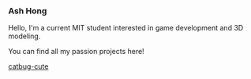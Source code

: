 ### Ash Hong
Hello, I'm a current MIT student interested in game development and 3D modeling.

You can find all my passion projects here!

[catbug-cute](https://github.com/ashketchmmm/ashketchmmm/assets/89163825/b2daf451-9d7c-42e3-bf6f-afae36d2429d)

<!--
**ashketchmmm/ashketchmmm** is a ✨ _special_ ✨ repository because its `README.md` (this file) appears on your GitHub profile.

Here are some ideas to get you started:

- 🔭 I’m currently working on ...
- 🌱 I’m currently learning ...
- 👯 I’m looking to collaborate on ...
- 🤔 I’m looking for help with ...
- 💬 Ask me about ...
- 📫 How to reach me: ...!

- 😄 Pronouns: ...
- ⚡ Fun fact: ...
-->
